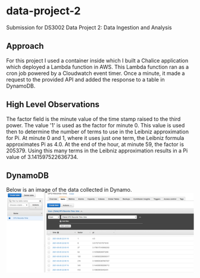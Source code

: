 # data-project-2
Submission for DS3002 Data Project 2: Data Ingestion and Analysis

## Approach
For this project I used a container inside which I built a Chalice application which deployed a Lambda function in AWS. This Lambda function ran as a cron job powered by a Cloudwatch event timer. Once a minute, it made a request to the provided API and added the response to a table in DynamoDB. 

## High Level Observations
The factor field is the minute value of the time stamp raised to the third power. The value '1' is used as the factor for minute 0. This value is used then to determine the number of terms to use in the Leibniz approximation for Pi. At minute 0 and 1, where it uses just one term, the Leibniz formula approximates Pi as 4.0. At the end of the hour, at minute 59, the factor is 205379. Using this many terms in the Leibniz approximation results in a Pi value of 3.141597522636734.

## DynamoDB
Below is an image of the data collected in Dynamo.
![DynamoDB image](https://raw.githubusercontent.com/dknorr/data-project-2/main/images/dynamo.png?token=AE3BIKILQ6N2YFH53AVT5IDATRTVK)
